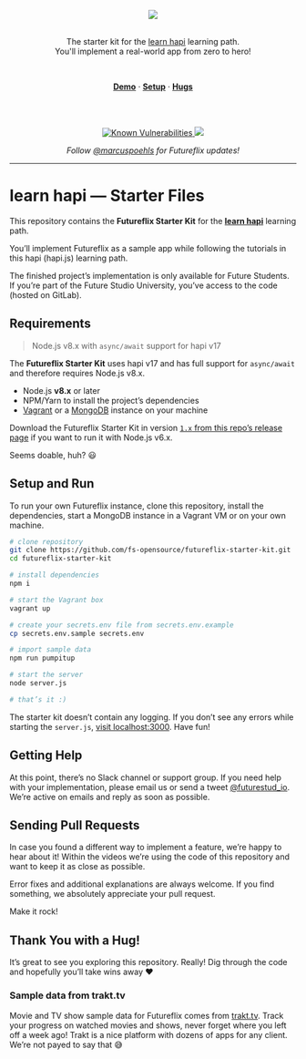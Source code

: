 
<div align="center">
  <br/>
  <a href="http://learnhapi.com">
    <img src="https://futurestud.io/blog/content/images/2018/01/futureflix-teaser.jpg" />
  </a>
  <br/>
  <br/>
  <p>
    The starter kit for the <a href="http://learnhapi.com">learn hapi</a>
    learning path.
    <br/>
    You'll implement a real-world app from zero to hero!
  </p>
  <br/>
  <p>
    <a href="https://futureflix.space"><strong>Demo</strong></a> ·
    <a href="#setup-and-run"><strong>Setup</strong></a> ·
    <a href="#thank-you-with-a-hug"><strong>Hugs</strong></a>
  </p>
  <br/>
  <br/>
  <p>
    <a href="https://snyk.io/test/github/fs-opensource/futureflix-starter-kit">
      <img src="https://snyk.io/test/github/fs-opensource/futureflix-starter-kit/badge.svg" alt="Known Vulnerabilities" data-canonical-src="https://snyk.io/test/github/fs-opensource/futureflix-starter-kit" style="max-width:100%;">
    </a>
    <a href="https://travis-ci.org/fs-opensource/futureflix-starter-kit">
      <img src="https://travis-ci.org/fs-opensource/futureflix-starter-kit.svg?branch=master"/>
    </a>
  </p>
  <p>
    <em>Follow <a href="http://twitter.com/marcuspoehls">@marcuspoehls</a> for Futureflix updates!</em>
  </p>
</div>


---

# learn hapi — Starter Files
This repository contains the **Futureflix Starter Kit** for the **[learn hapi](http://learnhapi.com)** learning path.

You’ll implement Futureflix as a sample app while following the tutorials in this hapi (hapi.js) learning path.

The finished project’s implementation is only available for Future Students. If you’re part of the Future Studio University, you’ve access to the code (hosted on GitLab).


## Requirements
> Node.js v8.x with `async/await` support for hapi v17

The **Futureflix Starter Kit** uses hapi v17 and has full support for `async/await` and therefore requires Node.js v8.x.

- Node.js **v8.x** or later
- NPM/Yarn to install the project’s dependencies
- [Vagrant](https://www.vagrantup.com/) or a [MongoDB](https://docs.mongodb.com/manual/installation/) instance on your machine

Download the Futureflix Starter Kit in version [`1.x` from this repo’s release page](https://github.com/fs-opensource/futureflix-starter-kit/releases) if you want to run it with Node.js v6.x.

Seems doable, huh? 😃


## Setup and Run
To run your own Futureflix instance, clone this repository, install the dependencies, start a MongoDB instance in a Vagrant VM or on your own machine.

```bash
# clone repository
git clone https://github.com/fs-opensource/futureflix-starter-kit.git
cd futureflix-starter-kit

# install dependencies
npm i

# start the Vagrant box
vagrant up

# create your secrets.env file from secrets.env.example
cp secrets.env.sample secrets.env

# import sample data
npm run pumpitup

# start the server
node server.js

# that’s it :)
```

The starter kit doesn’t contain any logging. If you don’t see any errors while starting the `server.js`,
[visit localhost:3000](http://localhost:3000). Have fun!


## Getting Help
At this point, there’s no Slack channel or support group. If you need help with your implementation, please email us or send a tweet [@futurestud_io](https://twitter.com/futurestud_io). We’re active on emails and reply as soon as possible.


## Sending Pull Requests
In case you found a different way to implement a feature, we’re happy to hear about it! Within the videos we’re using the code of this repository and want to keep it as close as possible.

Error fixes and additional explanations are always welcome. If you find something, we absolutely appreciate your pull request.

Make it rock!

## Thank You with a Hug!
It’s great to see you exploring this repository. Really! Dig through the code and hopefully you’ll take wins away ❤️

### Sample data from trakt.tv
Movie and TV show sample data for Futureflix comes from [trakt.tv](https://trakt.tv/). Track your progress on watched movies and shows, never forget where you left off a week ago! Trakt is a nice platform with dozens of apps for any client. 
We’re not payed to say that 😅
